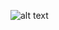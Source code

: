 ![alt text](https://github.com/aptr288/Heart-Sound-Classification/blob/master/SmartAuscaltationApp/smartAuscultation.jpeg)


